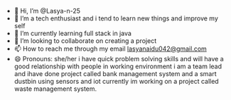 - 👋 Hi, I’m @Lasya-n-25
- 👀 I’m a tech enthusiast and i tend to learn new things and improve my self
- 🌱 I’m currently learning full stack in java
- 💞️ I’m looking to collaborate on creating a project
- 📫 How to reach me through my email lasyanaidu042@gmail.com
- 😄 Pronouns: she/her
i have quick problem solving skills and will have a good relationship with people in working environment 
i am a team lead and ihave done project called bank management system and a smart dustbin using sensors and iot
currently im working on a project called waste management system.
<!---
Lasya-n-25/Lasya-n-25 is a ✨ special ✨ repository because its `README.md` (this file) appears on your GitHub profile.
You can click the Preview link to take a look at your changes.
--->
